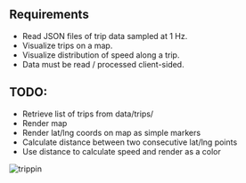 ## Requirements

* Read JSON files of trip data sampled at 1 Hz.
* Visualize trips on a map.
* Visualize distribution of speed along a trip.
* Data must be read / processed client-sided.

## TODO:

* Retrieve list of trips from data/trips/
* Render map
* Render lat/lng coords on map as simple markers
* Calculate distance between two consecutive lat/lng points
* Use distance to calculate speed and render as a color

![trippin](http://memecrunch.com/meme/B4U5/man-you-trippin/image.jpg)
